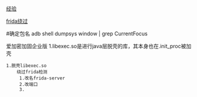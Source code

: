 [经验](https://www.cnblogs.com/2014asm/p/16120746.html)

[frida绕过](https://www.freebuf.com/articles/sectool/428181.html)

#确定包名
 adb shell dumpsys window | grep CurrentFocus
 
 爱加密加固企业版
1.libexec.so是进行java层脱壳的库，其本身也在.init_proc被加壳

	1.脱壳libexec.so
		绕过frida检测
		 1.改名frida-server
		 2.改端口
		 3.